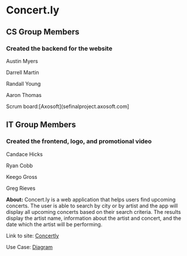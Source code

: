 # **Concert.ly**

## **CS Group Members**
###  Created the backend for the website
  Austin Myers

  Darrell Martin

  Randall Young

  Aaron Thomas
  
Scrum board:[Axosoft](sefinalproject.axosoft.com]

## **IT Group Members**
### Created the frontend, logo, and promotional video
Candace Hicks

Ryan Cobb

Keego Gross

Greg Rieves


**About:** Concert.ly is a web application that helps users find upcoming concerts. The user is able to search by city or by artist and the app will display all upcoming concerts based on their search criteria. The results display the artist name, information about the artist and concert, and the date which the artist will be performing.


Link to site: [Concertly](ec2-54-172-173-172.compute-1.amazonaws.com/)

Use Case: [Diagram](SE_Use_Cases.jpg)
